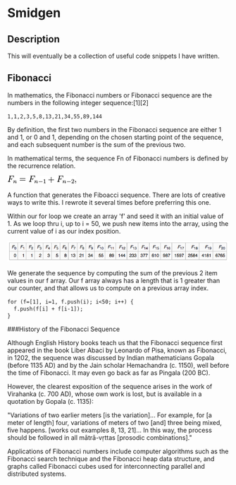 # Smidgen
 
## Description
 
This will eventually be a collection of useful code snippets I have written.

## Fibonacci

In mathematics, the Fibonacci numbers or Fibonacci sequence are the numbers in the following integer sequence:[1][2]

```
1,1,2,3,5,8,13,21,34,55,89,144
```

By definition, the first two numbers in the Fibonacci sequence are either 1 and 1, or 0 and 1, depending on the chosen starting point of the sequence, and each subsequent number is the sum of the previous two.

In mathematical terms, the sequence Fn of Fibonacci numbers is defined by the recurrence relation.

![Fibonacci Formula](/fibonacci/images/fibonacci-formula.png)

A function that generates the Fiboacci sequence.  There are lots of creative ways to write this.  I rewrote it several times before preferring this one.

Within our for loop we create an array 'f' and seed it with an initial value of 1.  As we loop thru i, up to i = 50, we push new items into the array, using the current value of i as our index position.

![Fibonacci Array](/fibonacci/images/fibonacci-array.png)

We generate the sequence by computing the sum of the previous 2 item values in our f array.  Our f array always has a length that is 1 greater than our counter, and that allows us to compute on a previous array index.

```
for (f=[1], i=1, f.push(i); i<50; i++) {
  f.push(f[i] + f[i-1]);
} 
```

###History of the Fibonacci Sequence

Although English History books teach us that the Fibonacci sequence first appeared in the book Liber Abaci by Leonardo of Pisa, known as Fibonacci, in 1202, the sequence was discussed by Indian mathematicians Gopala (before 1135 AD) and by the Jain scholar Hemachandra (c. 1150), well before the time of Fibonacci.  It may even go back as far as Pingala (200 BC).

However, the clearest exposition of the sequence arises in the work of Virahanka (c. 700 AD), whose own work is lost, but is available in a quotation by Gopala (c. 1135):

"Variations of two earlier meters [is the variation]... For example, for [a meter of length] four, variations of meters of two [and] three being mixed, five happens. [works out examples 8, 13, 21]... In this way, the process should be followed in all mātrā-vṛttas [prosodic combinations]."

Applications of Fibonacci numbers include computer algorithms such as the Fibonacci search technique and the Fibonacci heap data structure, and graphs called Fibonacci cubes used for interconnecting parallel and distributed systems.